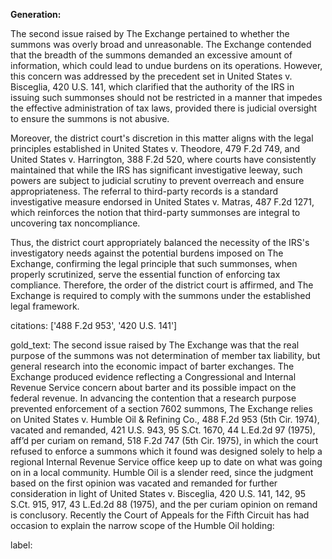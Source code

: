 **Generation:**

The second issue raised by The Exchange pertained to whether the summons was overly broad and unreasonable. The Exchange contended that the breadth of the summons demanded an excessive amount of information, which could lead to undue burdens on its operations. However, this concern was addressed by the precedent set in United States v. Bisceglia, 420 U.S. 141, which clarified that the authority of the IRS in issuing such summonses should not be restricted in a manner that impedes the effective administration of tax laws, provided there is judicial oversight to ensure the summons is not abusive.

Moreover, the district court's discretion in this matter aligns with the legal principles established in United States v. Theodore, 479 F.2d 749, and United States v. Harrington, 388 F.2d 520, where courts have consistently maintained that while the IRS has significant investigative leeway, such powers are subject to judicial scrutiny to prevent overreach and ensure appropriateness. The referral to third-party records is a standard investigative measure endorsed in United States v. Matras, 487 F.2d 1271, which reinforces the notion that third-party summonses are integral to uncovering tax noncompliance.

Thus, the district court appropriately balanced the necessity of the IRS's investigatory needs against the potential burdens imposed on The Exchange, confirming the legal principle that such summonses, when properly scrutinized, serve the essential function of enforcing tax compliance. Therefore, the order of the district court is affirmed, and The Exchange is required to comply with the summons under the established legal framework.

citations: ['488 F.2d 953', '420 U.S. 141']

gold_text: The second issue raised by The Exchange was that the real purpose of the summons was not determination of member tax liability, but general research into the economic impact of barter exchanges. The Exchange produced evidence reflecting a Congressional and Internal Revenue Service concern about barter and its possible impact on the federal revenue. In advancing the contention that a research purpose prevented enforcement of a section 7602 summons, The Exchange relies on United States v. Humble Oil & Refining Co., 488 F.2d 953 (5th Cir. 1974), vacated and remanded, 421 U.S. 943, 95 S.Ct. 1670, 44 L.Ed.2d 97 (1975), aff’d per curiam on remand, 518 F.2d 747 (5th Cir. 1975), in which the court refused to enforce a summons which it found was designed solely to help a regional Internal Revenue Service office keep up to date on what was going on in a local community. Humble Oil is a slender reed, since the judgment based on the first opinion was vacated and remanded for further consideration in light of United States v. Bisceglia, 420 U.S. 141, 142, 95 S.Ct. 915, 917, 43 L.Ed.2d 88 (1975), and the per curiam opinion on remand is conclusory. Recently the Court of Appeals for the Fifth Circuit has had occasion to explain the narrow scope of the Humble Oil holding:

label: 